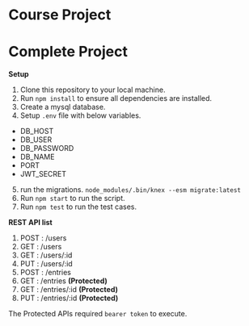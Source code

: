 # Course Project

# Complete Project
**Setup**
1) Clone this repository to your local machine.
2) Run `npm install` to ensure all dependencies are installed.
3) Create a mysql database.
4) Setup `.env` file with below variables.
- DB_HOST
- DB_USER
- DB_PASSWORD
- DB_NAME
- PORT
- JWT_SECRET
5) run the migrations.
`node_modules/.bin/knex --esm migrate:latest`
6) Run `npm start` to run the script.
7) Run `npm test` to run the test cases.

**REST API list**
1) POST : /users
2) GET : /users
3) GET : /users/:id
4) PUT : /users/:id
5) POST : /entries
6) GET : /entries **(Protected)**
7) GET : /entries/:id **(Protected)**
8) PUT : /entries/:id **(Protected)**

The Protected APIs required `bearer token` to execute.
